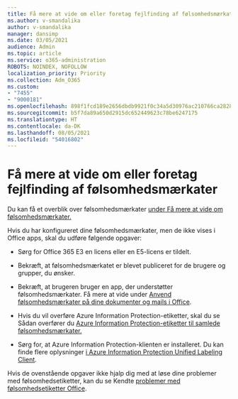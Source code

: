 ```yaml
---
title: Få mere at vide om eller foretag fejlfinding af følsomhedsmærkater
ms.author: v-smandalika
author: v-smandalika
manager: dansimp
ms.date: 03/05/2021
audience: Admin
ms.topic: article
ms.service: o365-administration
ROBOTS: NOINDEX, NOFOLLOW
localization_priority: Priority
ms.collection: Adm_O365
ms.custom:
- "7455"
- "9000181"
ms.openlocfilehash: 898f1fcd189e2656dbdb9921f0c34a5d30976ac210766ca28284c455053dae50
ms.sourcegitcommit: b5f7da89a650d2915dc652449623c78be6247175
ms.translationtype: HT
ms.contentlocale: da-DK
ms.lasthandoff: 08/05/2021
ms.locfileid: "54016802"
---
```

# <a name="learn-about-or-troubleshoot-sensitivity-labels"></a>Få mere at vide om eller foretag fejlfinding af følsomhedsmærkater

Du kan få et overblik over følsomhedsmærkater [under Få mere at vide om følsomhedsmærkater.](https://docs.microsoft.com/microsoft-365/compliance/sensitivity-labels)

Hvis du har konfigureret dine følsomhedsmærkater, men de ikke vises i Office apps, skal du udføre følgende opgaver:

- Sørg for Office 365 E3 en licens eller en E5-licens er tildelt.

- Bekræft, at følsomhedsmærkatet er blevet publiceret for de brugere og grupper, du ønsker.

- Bekræft, at brugeren bruger en app, der understøtter følsomhedsmærkater. Få mere at vide under [Anvend følsomhedsmærkater på dine dokumenter og mails i Office](https://support.microsoft.com/topic/apply-sensitivity-labels-to-your-files-and-email-in-office-2f96e7cd-d5a4-403b-8bd7-4cc636bae0f9).

- Hvis du vil overføre Azure Information Protection-etiketter, skal du se Sådan overfører du [Azure Information Protection-etiketter til samlede følsomhedsmærkater.](https://docs.microsoft.com/azure/information-protection/configure-policy-migrate-labels)

- Sørg for, at Azure Information Protection-klienten er installeret. Du kan finde flere oplysninger [i Azure Information Protection Unified Labeling Client](https://docs.microsoft.com/azure/information-protection/rms-client/unifiedlabelingclient-version-release-history).

Hvis de ovenstående opgaver ikke hjalp dig med at løse dine problemer med følsomhedsetiketter, kan du se Kendte [problemer med følsomhedsetiketter Office](https://support.microsoft.com/topic/known-issues-with-sensitivity-labels-in-office-b169d687-2bbd-4e21-a440-7da1b2743edc).
